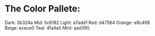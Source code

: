 # The Color Pallete:

Dark: 3b324a
Mid: 5c6182
Light: a7add1
Red: d47564
Orange: e8c498
Beige: ecece0
Teal: 4fa4a5
Mint: aad395
